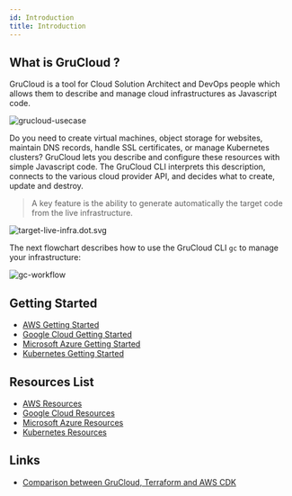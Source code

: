 ```yaml
---
id: Introduction
title: Introduction
---
```


## What is GruCloud ?

GruCloud is a tool for Cloud Solution Architect and DevOps people which allows them to describe and manage cloud infrastructures as Javascript code.

![grucloud-usecase](https://raw.githubusercontent.com/grucloud/grucloud/main/docusaurus/plantuml/gc-usecase.svg)

Do you need to create virtual machines, object storage for websites, maintain DNS records, handle SSL certificates, or manage Kubernetes clusters? GruCloud lets you describe and configure these resources with simple Javascript code. The GruCloud CLI interprets this description, connects to the various cloud provider API, and decides what to create, update and destroy.

> A key feature is the ability to generate automatically the target code from the live infrastructure.

![target-live-infra.dot.svg](https://raw.githubusercontent.com/grucloud/grucloud/main/docusaurus/plantuml/target-live-infra.dot.svg)

The next flowchart describes how to use the GruCloud CLI `gc` to manage your infrastructure:

![gc-workflow](https://raw.githubusercontent.com/grucloud/grucloud/main/docusaurus/plantuml/gc-workflow.svg)

## Getting Started

- [AWS Getting Started](./Providers/AWS/AwsGettingStarted.md)
- [Google Cloud Getting Started](./Providers/Google/GoogleGettingStarted.md)
- [Microsoft Azure Getting Started](./Providers/Azure/AzureGettingStarted.md)
- [Kubernetes Getting Started](./Providers/Kubernetes/K8sGettingStarted.md)

## Resources List

- [AWS Resources](./Providers/AWS/AwsResources.md)
- [Google Cloud Resources](./Providers/Google/GcpResources.md)
- [Microsoft Azure Resources](./Providers/Azure/AzureResources.md)
- [Kubernetes Resources](./Providers/Kubernetes/K8sResources.md)

## Links

- [Comparison between GruCloud, Terraform and AWS CDK](./GruCloudComparison.md)
